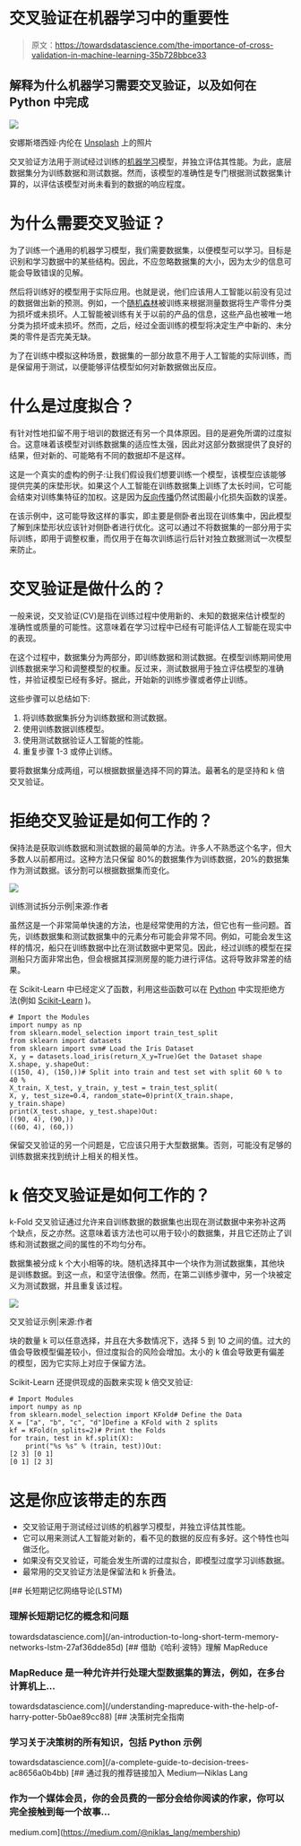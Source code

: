 # 交叉验证在机器学习中的重要性

> 原文：<https://towardsdatascience.com/the-importance-of-cross-validation-in-machine-learning-35b728bbce33>

## 解释为什么机器学习需要交叉验证，以及如何在 Python 中完成

![](img/b10db562bdd84fb93d8d3f3501976281.png)

安娜斯塔西娅·内伦在 [Unsplash](https://unsplash.com?utm_source=medium&utm_medium=referral) 上的照片

交叉验证方法用于测试经过训练的[机器学习](https://databasecamp.de/en/machine-learning)模型，并独立评估其性能。为此，底层数据集分为训练数据和测试数据。然而，该模型的准确性是专门根据测试数据集计算的，以评估该模型对尚未看到的数据的响应程度。

# 为什么需要交叉验证？

为了训练一个通用的机器学习模型，我们需要数据集，以便模型可以学习。目标是识别和学习数据中的某些结构。因此，不应忽略数据集的大小，因为太少的信息可能会导致错误的见解。

然后将训练好的模型用于实际应用。也就是说，他们应该用人工智能以前没有见过的数据做出新的预测。例如，一个[随机森林](https://databasecamp.de/en/ml/random-forests)被训练来根据测量数据将生产零件分类为损坏或未损坏。人工智能被训练有关于以前的产品的信息，这些产品也被唯一地分类为损坏或未损坏。然而，之后，经过全面训练的模型将决定生产中新的、未分类的零件是否完美无缺。

为了在训练中模拟这种场景，数据集的一部分故意不用于人工智能的实际训练，而是保留用于测试，以便能够评估模型如何对新数据做出反应。

# 什么是过度拟合？

有针对性地扣留不用于培训的数据还有另一个具体原因。目的是避免所谓的过度拟合。这意味着该模型对训练数据集的适应性太强，因此对这部分数据提供了良好的结果，但对新的、可能略有不同的数据却不是这样。

这是一个真实的虚构的例子:让我们假设我们想要训练一个模型，该模型应该能够提供完美的床垫形状。如果这个人工智能在训练数据集上训练了太长时间，它可能会结束对训练集特征的加权。这是因为[反向传播](https://databasecamp.de/en/ml/backpropagation-basics)仍然试图最小化损失函数的误差。

在该示例中，这可能导致这样的事实，即主要是侧卧者出现在训练集中，因此模型了解到床垫形状应该针对侧卧者进行优化。这可以通过不将数据集的一部分用于实际训练，即用于调整权重，而仅用于在每次训练运行后针对独立数据测试一次模型来防止。

# 交叉验证是做什么的？

一般来说，交叉验证(CV)是指在训练过程中使用新的、未知的数据来估计模型的准确性或质量的可能性。这意味着在学习过程中已经有可能评估人工智能在现实中的表现。

在这个过程中，数据集分为两部分，即训练数据和测试数据。在模型训练期间使用训练数据来学习和调整模型的权重。反过来，测试数据用于独立评估模型的准确性，并验证模型已经有多好。据此，开始新的训练步骤或者停止训练。

这些步骤可以总结如下:

1.  将训练数据集拆分为训练数据和测试数据。
2.  使用训练数据训练模型。
3.  使用测试数据验证人工智能的性能。
4.  重复步骤 1-3 或停止训练。

要将数据集分成两组，可以根据数据量选择不同的算法。最著名的是坚持和 k 倍交叉验证。

# 拒绝交叉验证是如何工作的？

保持法是获取训练数据和测试数据的最简单的方法。许多人不熟悉这个名字，但大多数人以前都用过。这种方法只保留 80%的数据集作为训练数据，20%的数据集作为测试数据。该分割可以根据数据集而变化。

![](img/197d37af7a38dbea57b4149ff221f442.png)

训练测试拆分示例|来源:作者

虽然这是一个非常简单快速的方法，也是经常使用的方法，但它也有一些问题。首先，训练数据集和测试数据集中的元素分布可能会非常不同。例如，可能会发生这样的情况，船只在训练数据中比在测试数据中更常见。因此，经过训练的模型在探测船只方面非常出色，但会根据其探测房屋的能力进行评估。这将导致非常差的结果。

在 Scikit-Learn 中已经定义了函数，利用这些函数可以在 [Python](https://databasecamp.de/en/python-coding) 中实现拒绝方法(例如 [Scikit-Learn](https://scikit-learn.org/stable/modules/cross_validation.html) )。

```
# Import the Modules
import numpy as np
from sklearn.model_selection import train_test_split
from sklearn import datasets
from sklearn import svm# Load the Iris Dataset
X, y = datasets.load_iris(return_X_y=True)Get the Dataset shape
X.shape, y.shapeOut:
((150, 4), (150,))# Split into train and test set with split 60 % to 40 %
X_train, X_test, y_train, y_test = train_test_split(
X, y, test_size=0.4, random_state=0)print(X_train.shape, y_train.shape)
print(X_test.shape, y_test.shape)Out:
((90, 4), (90,))
((60, 4), (60,))
```

保留交叉验证的另一个问题是，它应该只用于大型数据集。否则，可能没有足够的训练数据来找到统计上相关的相关性。

# k 倍交叉验证是如何工作的？

k-Fold 交叉验证通过允许来自训练数据的数据集也出现在测试数据中来弥补这两个缺点，反之亦然。这意味着该方法也可以用于较小的数据集，并且它还防止了训练和测试数据之间的属性的不均匀分布。

数据集被分成 k 个大小相等的块。随机选择其中一个块作为测试数据集，其他块是训练数据。到这一点，和坚守法很像。然而，在第二训练步骤中，另一个块被定义为测试数据，并且重复该过程。

![](img/7f0acf8baf63c6301563d0ccd233038e.png)

交叉验证示例|来源:作者

块的数量 k 可以任意选择，并且在大多数情况下，选择 5 到 10 之间的值。过大的值会导致模型偏差较小，但过度拟合的风险会增加。太小的 k 值会导致更有偏差的模型，因为它实际上对应于保留方法。

Scikit-Learn 还提供现成的函数来实现 k 倍交叉验证:

```
# Import Modules
import numpy as np
from sklearn.model_selection import KFold# Define the Data
X = ["a", "b", "c", "d"]Define a KFold with 2 splits
kf = KFold(n_splits=2)# Print the Folds
for train, test in kf.split(X):
    print("%s %s" % (train, test))Out: 
[2 3] [0 1]
[0 1] [2 3]
```

# 这是你应该带走的东西

*   交叉验证用于测试经过训练的机器学习模型，并独立评估其性能。
*   它可以用来测试人工智能对新的，看不见的数据的反应有多好。这个特性也叫做泛化。
*   如果没有交叉验证，可能会发生所谓的过度拟合，即模型过度学习训练数据。
*   最常用的交叉验证方法是保留法和 k 折叠法。

[](/an-introduction-to-long-short-term-memory-networks-lstm-27af36dde85d) [## 长短期记忆网络导论(LSTM)

### 理解长短期记忆的概念和问题

towardsdatascience.com](/an-introduction-to-long-short-term-memory-networks-lstm-27af36dde85d) [](/understanding-mapreduce-with-the-help-of-harry-potter-5b0ae89cc88) [## 借助《哈利·波特》理解 MapReduce

### MapReduce 是一种允许并行处理大型数据集的算法，例如，在多台计算机上…

towardsdatascience.com](/understanding-mapreduce-with-the-help-of-harry-potter-5b0ae89cc88) [](/a-complete-guide-to-decision-trees-ac8656a0b4bb) [## 决策树完全指南

### 学习关于决策树的所有知识，包括 Python 示例

towardsdatascience.com](/a-complete-guide-to-decision-trees-ac8656a0b4bb) [](https://medium.com/@niklas_lang/membership) [## 通过我的推荐链接加入 Medium—Niklas Lang

### 作为一个媒体会员，你的会员费的一部分会给你阅读的作家，你可以完全接触到每一个故事…

medium.com](https://medium.com/@niklas_lang/membership)